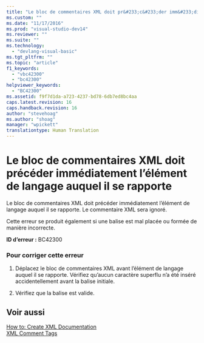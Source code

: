 ```yaml
---
title: "Le bloc de commentaires XML doit pr&#233;c&#233;der imm&#233;diatement l’&#233;l&#233;ment de langage auquel il se rapporte | Microsoft Docs"
ms.custom: ""
ms.date: "11/17/2016"
ms.prod: "visual-studio-dev14"
ms.reviewer: ""
ms.suite: ""
ms.technology: 
  - "devlang-visual-basic"
ms.tgt_pltfrm: ""
ms.topic: "article"
f1_keywords: 
  - "vbc42300"
  - "bc42300"
helpviewer_keywords: 
  - "BC42300"
ms.assetid: f9f7d1da-a723-4237-bd78-6db7ed8bc4aa
caps.latest.revision: 16
caps.handback.revision: 16
author: "stevehoag"
ms.author: "shoag"
manager: "wpickett"
translationtype: Human Translation
---
```

# Le bloc de commentaires XML doit pr&#233;c&#233;der imm&#233;diatement l’&#233;l&#233;ment de langage auquel il se rapporte
Le bloc de commentaires XML doit précéder immédiatement l’élément de langage auquel il se rapporte. Le commentaire XML sera ignoré.  
  
 Cette erreur se produit également si une balise est mal placée ou formée de manière incorrecte.  
  
 **ID d’erreur :** BC42300  
  
### Pour corriger cette erreur  
  
1.  Déplacez le bloc de commentaires XML avant l’élément de langage auquel il se rapporte. Vérifiez qu’aucun caractère superflu n’a été inséré accidentellement avant la balise initiale.  
  
2.  Vérifiez que la balise est valide.  
  
## Voir aussi  
 [How to: Create XML Documentation](../../visual-basic/programming-guide/program-structure/how-to-create-xml-documentation.md)   
 [XML Comment Tags](../../visual-basic/language-reference/xmldoc/recommended-xml-tags-for-documentation-comments.md)